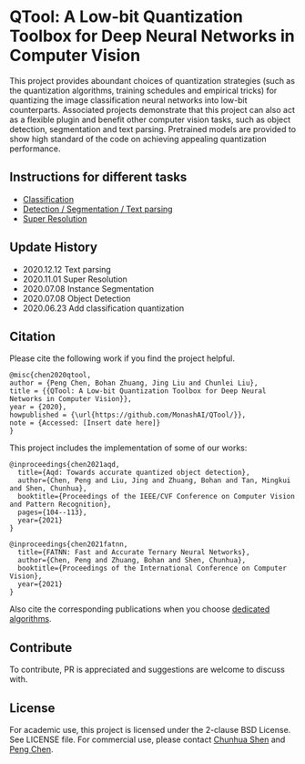 
# QTool: A Low-bit Quantization Toolbox for Deep Neural Networks in Computer Vision

This project provides aboundant choices of quantization strategies (such as the quantization algorithms, training schedules and empirical tricks) for quantizing the image classification neural networks into low-bit counterparts. Associated projects demonstrate that this project can also act as a flexible plugin and benefit other computer vision tasks, such as object detection, segmentation and text parsing. Pretrained models are provided to show high standard of the code on achieving appealing quantization performance. 

## Instructions for different tasks

- [Classification](./doc/classification.md)
- [Detection / Segmentation / Text parsing ](./doc/detectron2.md)
- [Super Resolution](./doc/edsr.md)

## Update History

- 2020.12.12 Text parsing
- 2020.11.01 Super Resolution
- 2020.07.08 Instance Segmentation
- 2020.07.08 Object Detection
- 2020.06.23 Add classification quantization

## Citation

Please cite the following work if you find the project helpful.

```
@misc{chen2020qtool,
author = {Peng Chen, Bohan Zhuang, Jing Liu and Chunlei Liu},
title = {{QTool: A Low-bit Quantization Toolbox for Deep Neural Networks in Computer Vision}},
year = {2020},
howpublished = {\url{https://github.com/MonashAI/QTool/}},
note = {Accessed: [Insert date here]}
}
```

This project includes the implementation of some of our works: 
```
@inproceedings{chen2021aqd,
  title={Aqd: Towards accurate quantized object detection},
  author={Chen, Peng and Liu, Jing and Zhuang, Bohan and Tan, Mingkui and Shen, Chunhua},
  booktitle={Proceedings of the IEEE/CVF Conference on Computer Vision and Pattern Recognition},
  pages={104--113},
  year={2021}
}

@inproceedings{chen2021fatnn,
  title={FATNN: Fast and Accurate Ternary Neural Networks},
  author={Chen, Peng and Zhuang, Bohan and Shen, Chunhua},
  booktitle={Proceedings of the International Conference on Computer Vision},
  year={2021}
}

```

Also cite the corresponding publications when you choose [dedicated algorithms](./doc/reference.md).

## Contribute

To contribute, PR is appreciated and suggestions are welcome to discuss with.

## License

For academic use, this project is licensed under the 2-clause BSD License. See LICENSE file. For commercial use, please contact [Chunhua Shen](mailto:chhshen@gmail.com) and [Peng Chen](mailto:blueardour@gmail.com).

